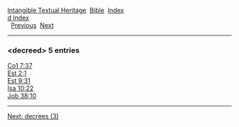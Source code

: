 [Intangible Textual Heritage](../../index)  [Bible](../index) 
[Index](index)   
[d Index](_d_)  
  [Previous](c02935)  [Next](c02937) 

------------------------------------------------------------------------

### &lt;decreed&gt; 5 entries

[Co1 7:37](../kjv/co1007.htm#037)  
[Est 2:1](../kjv/est002.htm#001)  
[Est 9:31](../kjv/est009.htm#031)  
[Isa 10:22](../kjv/isa010.htm#022)  
[Job 38:10](../kjv/job038.htm#010)  

------------------------------------------------------------------------

[Next: decrees (3)](c02937)
